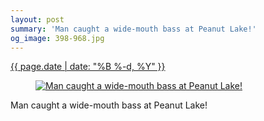 ```yaml
---
layout: post
summary: 'Man caught a wide-mouth bass at Peanut Lake!'
og_image: 398-968.jpg
---
```


<p>
 <time>
  <a href="/398">
   {{ page.date | date: "%B %-d, %Y" }}
  </a>
 </time>
 <a href="/398">
  <figure data-taken="3/28/2015">
   <img alt="Man caught a wide-mouth bass at Peanut Lake!" sizes="(min-width: 700px) 50vw, calc(100vw - 2rem)" src="{{ site.assets_url }}/398-484.jpg" srcset="{{ site.assets_url }}/398-968.jpg 968w, {{ site.assets_url }}/398-726.jpg 726w, {{ site.assets_url }}/398-484.jpg 484w, {{ site.assets_url }}/398-242.jpg 242w"/>
  </figure>
 </a>
 <span>
  Man caught a wide-mouth bass at Peanut Lake!
 </span>
</p>
